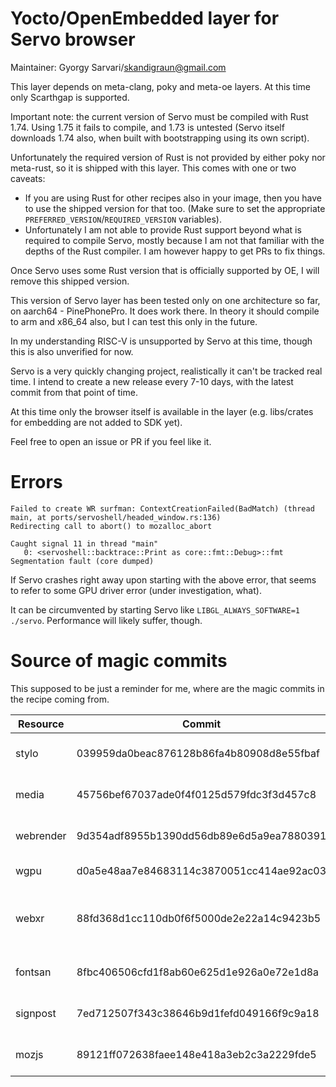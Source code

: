 Yocto/OpenEmbedded layer for Servo browser
==========================================

Maintainer: Gyorgy Sarvari/skandigraun@gmail.com

This layer depends on meta-clang, poky and meta-oe layers. At this time only Scarthgap is supported.

Important note: the current version of Servo must be compiled with Rust 1.74. Using 1.75 it fails to compile, and 1.73 is untested (Servo itself downloads 1.74 also, when built with bootstrapping using its own script). 

Unfortunately the required version of Rust is not provided by either poky nor meta-rust, so it is shipped with this layer. This comes with one or two caveats:

- If you are using Rust for other recipes also in your image, then you have to use the shipped version for that too. (Make sure to set the appropriate `PREFERRED_VERSION`/`REQUIRED_VERSION` variables).
- Unfortunately I am not able to provide Rust support beyond what is required to compile Servo, mostly because I am not that familiar with the depths of the Rust compiler. I am however happy to get PRs to fix things.

Once Servo uses some Rust version that is officially supported by OE, I will remove this shipped version.

This version of Servo layer has been tested only on one architecture so far, on aarch64 - PinePhonePro. It does work there. In theory it should compile to arm and x86_64 also, but I can test this only in the future.

In my understanding RISC-V is unsupported by Servo at this time, though this is also unverified for now.

Servo is a very quickly changing project, realistically it can't be tracked real time. I intend to create a new release every 7-10 days, with the latest commit from that point of time.

At this time only the browser itself is available in the layer (e.g. libs/crates for embedding are not added to SDK yet).

Feel free to open an issue or PR if you feel like it.

# Errors

```
Failed to create WR surfman: ContextCreationFailed(BadMatch) (thread main, at ports/servoshell/headed_window.rs:136)
Redirecting call to abort() to mozalloc_abort

Caught signal 11 in thread "main"
   0: <servoshell::backtrace::Print as core::fmt::Debug>::fmt
Segmentation fault (core dumped)
```

If Servo crashes right away upon starting with the above error, that seems to refer to some GPU driver error (under investigation, what).
 
It can be circumvented by starting Servo like `LIBGL_ALWAYS_SOFTWARE=1 ./servo`. Performance will likely suffer, though.

# Source of magic commits

This supposed to be just a reminder for me, where are the magic commits in the recipe coming from.

| Resource | Commit | Source of commit |
| -------- | ------ | ---------------- |
| stylo | 039959da0beac876128b86fa4b80908d8e55fbaf | This is the `HEAD` of `2024-05-15` branch (at the time of writing this), which is referenced by the top level Cargo.toml |
| media | 45756bef67037ade0f4f0125d579fdc3f3d457c8 | This is the `HEAD` of `main` branch (at this time), which is referenced by the top level Cargo.toml |
| webrender | 9d354adf8955b1390dd56db89e6d5a9ea7880391 | This is the `HEAD` of `0.64` branch currently, which is referenced by top level Cargo.toml |
| wgpu | d0a5e48aa7e84683114c3870051cc414ae92ac03 | Commit referenced by top level Cargo.toml |
| webxr | 88fd368d1cc110db0f6f5000de2e22a14c9423b5 | This is the `HEAD` of `main` branch, which is referenced by a number of Cargo.toml files, e.g ./components/canvas/Cargo.toml or ./components/script/Cargo.toml |
| fontsan | 8fbc406506cfd1f8ab60e625d1e926a0e72e1d8a | This is the `HEAD` of `main` branch, which is referenced by ./components/gfx/Cargo.toml |
| signpost | 7ed712507f343c38646b9d1fefd049166f9c9a18 | This is the `HEAD` of `master` branch, which is referenced by ./components/shared/profile/Cargo.toml |
| mozjs | 89121ff072638faee148e418a3eb2c3a2229fde5 | This is the `HEAD` of `main` branch, which is referenced by ./components/script/Cargo.toml |
